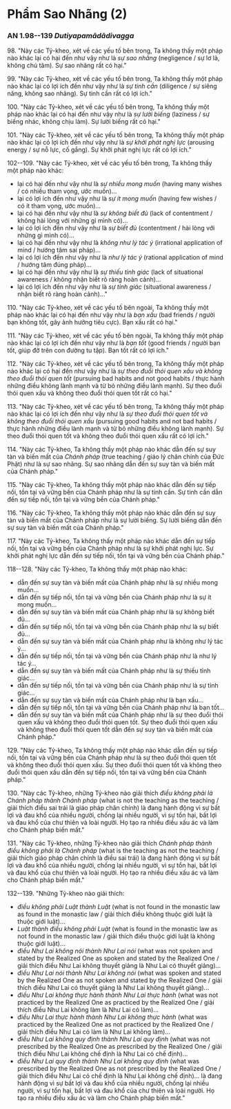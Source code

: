 # Phẩm Sao Nhãng (2)
### AN 1.98--139 *Dutiyapamādādivagga*

98\. "Này các Tỷ-kheo, xét về các yếu tố bên trong, Ta không thấy một pháp nào khác lại có hại đến như vậy như là *sự sao nhãng* (negligence / sự lơ là, không chú tâm). Sự sao nhãng rất có hại."

<!--pg-->
99\. "Này các Tỷ-kheo, xét về các yếu tố bên trong, Ta không thấy một pháp nào khác lại có lợi ích đến như vậy như là *sự tinh cần* (diligence / sự siêng năng, không sao nhãng). Sự tinh cần rất có lợi ích."

<!--pg-->
100\. "Này các Tỷ-kheo, xét về các yếu tố bên trong, Ta không thấy một pháp nào khác lại có hại đến như vậy như là *sự lười biếng* (laziness / sự biếng nhác, không chịu làm). Sự lười biếng rất có hại."

<!--pg-->
101\. "Này các Tỷ-kheo, xét về các yếu tố bên trong, Ta không thấy một pháp nào khác lại có lợi ích đến như vậy như là *sự khởi phát nghị lực* (arousing energy / sự nỗ lực, cố gắng). Sự khởi phát nghị lực rất có lợi ích."

<!--pg-->
102--109\. "Này các Tỷ-kheo, xét về các yếu tố bên trong, Ta không thấy một pháp nào khác:
- lại có hại đến như vậy như là *sự nhiều mong muốn* (having many wishes / có nhiều tham vọng, ước muốn)...
- lại có lợi ích đến như vậy như là *sự ít mong muốn* (having few wishes / có ít tham vọng, ước muốn)...
- lại có hại đến như vậy như là *sự không biết đủ* (lack of contentment / không hài lòng với những gì mình có)...
- lại có lợi ích đến như vậy như là *sự biết đủ* (contentment / hài lòng với những gì mình có)...
- lại có hại đến như vậy như là *không như lý tác ý* (irrational application of mind / hướng tâm sai pháp)...
- lại có lợi ích đến như vậy như là *như lý tác ý* (rational application of mind / hướng tâm đúng pháp)...
- lại có hại đến như vậy như là *sự thiếu tỉnh giác* (lack of situational awareness / không nhận biết rõ ràng hoàn cảnh)...
- lại có lợi ích đến như vậy như là *sự tỉnh giác* (situational awareness / nhận biết rõ ràng hoàn cảnh)..."

<!--pg-->
110\. "Này các Tỷ-kheo, xét về các yếu tố bên ngoài, Ta không thấy một pháp nào khác lại có hại đến như vậy như là *bạn xấu* (bad friends / người bạn không tốt, gây ảnh hưởng tiêu cực). Bạn xấu rất có hại."

<!--pg-->
111\. "Này các Tỷ-kheo, xét về các yếu tố bên ngoài, Ta không thấy một pháp nào khác lại có lợi ích đến như vậy như là *bạn tốt* (good friends / người bạn tốt, giúp đỡ trên con đường tu tập). Bạn tốt rất có lợi ích."

<!--pg-->
112\. "Này các Tỷ-kheo, xét về các yếu tố bên trong, Ta không thấy một pháp nào khác lại có hại đến như vậy như là *sự theo đuổi thói quen xấu và không theo đuổi thói quen tốt* (pursuing bad habits and not good habits / thực hành những điều không lành mạnh và từ bỏ những điều lành mạnh). Sự theo đuổi thói quen xấu và không theo đuổi thói quen tốt rất có hại."

<!--pg-->
113\. "Này các Tỷ-kheo, xét về các yếu tố bên trong, Ta không thấy một pháp nào khác lại có lợi ích đến như vậy như là *sự theo đuổi thói quen tốt và không theo đuổi thói quen xấu* (pursuing good habits and not bad habits / thực hành những điều lành mạnh và từ bỏ những điều không lành mạnh). Sự theo đuổi thói quen tốt và không theo đuổi thói quen xấu rất có lợi ích."

<!--pg-->
114\. "Này các Tỷ-kheo, Ta không thấy một pháp nào khác dẫn đến sự suy tàn và biến mất của *Chánh pháp* (true teaching / giáo lý chân chính của Đức Phật) như là sự sao nhãng. Sự sao nhãng dẫn đến sự suy tàn và biến mất của Chánh pháp."

<!--pg-->
115\. "Này các Tỷ-kheo, Ta không thấy một pháp nào khác dẫn đến sự tiếp nối, tồn tại và vững bền của Chánh pháp như là sự tinh cần. Sự tinh cần dẫn đến sự tiếp nối, tồn tại và vững bền của Chánh pháp."

<!--pg-->
116\. "Này các Tỷ-kheo, Ta không thấy một pháp nào khác dẫn đến sự suy tàn và biến mất của Chánh pháp như là sự lười biếng. Sự lười biếng dẫn đến sự suy tàn và biến mất của Chánh pháp."

<!--pg-->
117\. "Này các Tỷ-kheo, Ta không thấy một pháp nào khác dẫn đến sự tiếp nối, tồn tại và vững bền của Chánh pháp như là sự khởi phát nghị lực. Sự khởi phát nghị lực dẫn đến sự tiếp nối, tồn tại và vững bền của Chánh pháp."

<!--pg-->
118--128\. "Này các Tỷ-kheo, Ta không thấy một pháp nào khác:
- dẫn đến sự suy tàn và biến mất của Chánh pháp như là sự nhiều mong muốn...
- dẫn đến sự tiếp nối, tồn tại và vững bền của Chánh pháp như là sự ít mong muốn...
- dẫn đến sự suy tàn và biến mất của Chánh pháp như là sự không biết đủ...
- dẫn đến sự tiếp nối, tồn tại và vững bền của Chánh pháp như là sự biết đủ...
- dẫn đến sự suy tàn và biến mất của Chánh pháp như là không như lý tác ý...
- dẫn đến sự tiếp nối, tồn tại và vững bền của Chánh pháp như là như lý tác ý...
- dẫn đến sự suy tàn và biến mất của Chánh pháp như là sự thiếu tỉnh giác...
- dẫn đến sự tiếp nối, tồn tại và vững bền của Chánh pháp như là sự tỉnh giác...
- dẫn đến sự suy tàn và biến mất của Chánh pháp như là bạn xấu...
- dẫn đến sự tiếp nối, tồn tại và vững bền của Chánh pháp như là bạn tốt...
- dẫn đến sự suy tàn và biến mất của Chánh pháp như là sự theo đuổi thói quen xấu và không theo đuổi thói quen tốt.
Sự theo đuổi thói quen xấu và không theo đuổi thói quen tốt dẫn đến sự suy tàn và biến mất của Chánh pháp."

<!--pg-->
129\. "Này các Tỷ-kheo, Ta không thấy một pháp nào khác dẫn đến sự tiếp nối, tồn tại và vững bền của Chánh pháp như là sự theo đuổi thói quen tốt và không theo đuổi thói quen xấu. Sự theo đuổi thói quen tốt và không theo đuổi thói quen xấu dẫn đến sự tiếp nối, tồn tại và vững bền của Chánh pháp."

<!--pg-->
130\. "Này các Tỷ-kheo, những Tỷ-kheo nào giải thích *điều không phải là Chánh pháp thành Chánh pháp* (what is not the teaching as the teaching / giải thích điều sai trái là giáo pháp chân chính) là đang hành động vì sự bất lợi và đau khổ của nhiều người, chống lại nhiều người, vì sự tổn hại, bất lợi và đau khổ của chư thiên và loài người. Họ tạo ra nhiều điều xấu ác và làm cho Chánh pháp biến mất."

<!--pg-->
131\. "Này các Tỷ-kheo, những Tỷ-kheo nào giải thích *Chánh pháp thành điều không phải là Chánh pháp* (what is the teaching as not the teaching / giải thích giáo pháp chân chính là điều sai trái) là đang hành động vì sự bất lợi và đau khổ của nhiều người, chống lại nhiều người, vì sự tổn hại, bất lợi và đau khổ của chư thiên và loài người. Họ tạo ra nhiều điều xấu ác và làm cho Chánh pháp biến mất."

<!--pg-->
132--139\. "Những Tỷ-kheo nào giải thích:
- *điều không phải Luật thành Luật* (what is not found in the monastic law as found in the monastic law / giải thích điều không thuộc giới luật là thuộc giới luật)...
- *Luật thành điều không phải Luật* (what is found in the monastic law as not found in the monastic law / giải thích điều thuộc giới luật là không thuộc giới luật)...
- *điều Như Lai không nói thành Như Lai nói* (what was not spoken and stated by the Realized One as spoken and stated by the Realized One / giải thích điều Như Lai không thuyết giảng là Như Lai có thuyết giảng)...
- *điều Như Lai nói thành Như Lai không nói* (what was spoken and stated by the Realized One as not spoken and stated by the Realized One / giải thích điều Như Lai có thuyết giảng là Như Lai không thuyết giảng)...
- *điều Như Lai không thực hành thành Như Lai thực hành* (what was not practiced by the Realized One as practiced by the Realized One / giải thích điều Như Lai không làm là Như Lai có làm)...
- *điều Như Lai thực hành thành Như Lai không thực hành* (what was practiced by the Realized One as not practiced by the Realized One / giải thích điều Như Lai có làm là Như Lai không làm)...
- *điều Như Lai không quy định thành Như Lai quy định* (what was not prescribed by the Realized One as prescribed by the Realized One / giải thích điều Như Lai không chế định là Như Lai có chế định)...
- *điều Như Lai quy định thành Như Lai không quy định* (what was prescribed by the Realized One as not prescribed by the Realized One / giải thích điều Như Lai có chế định là Như Lai không chế định)...
là đang hành động vì sự bất lợi và đau khổ của nhiều người, chống lại nhiều người, vì sự tổn hại, bất lợi và đau khổ của chư thiên và loài người. Họ tạo ra nhiều điều xấu ác và làm cho Chánh pháp biến mất."

<!--pg-->